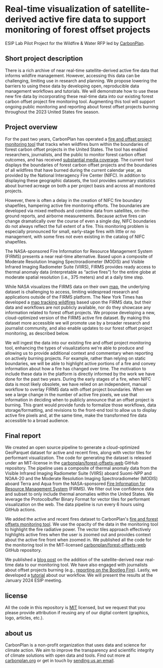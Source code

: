 # Real-time visualization of satellite-derived active fire data to support monitoring of forest offset projects

ESIP Lab Pilot Project for the Wildfire & Water RFP led by [CarbonPlan](https://carbonplan.org/).

## Short project description

There is a rich archive of near real-time satellite-derived active fire data that informs wildfire management. However, accessing this data can be challenging, limiting use in research and planning. We propose lowering the barriers to using these data by developing open, reproducible data management workflows and tutorials. We will demonstrate how to use these new fire data by incorporating these real-time data into our existing forest carbon offset project fire monitoring tool. Augmenting this tool will support ongoing public monitoring and reporting about forest offset projects burning throughout the 2023 United States fire season.

## Project overview

For the past two years, CarbonPlan has operated a [fire and offset project monitoring tool](https://carbonplan.org/research/forest-offsets-fires) that tracks when wildfires burn within the boundaries of forest carbon offset projects in the United States. The tool has enabled researchers, journalists, and the public to monitor forest carbon offset outcomes, and has received [substantial media coverage](https://www.nytimes.com/2021/08/23/us/wildfires-carbon-offsets.html). The current tool displays the boundaries of forest carbon offset projects and the boundaries of all wildfires that have burned during the current calendar year, as provided by the National Interagency Fire Center (NIFC). In addition to displaying these geographic datasets, the tool provides summary statistics about burned acreage on both a per project basis and across all monitored projects.

However, there is often a delay in the creation of NIFC fire boundary shapefiles, hampering active fire monitoring efforts. The boundaries are developed via mixed methods and combine data from satellites, on-the-ground reports, and airborne measurements. Because active fires can change dramatically over the course of even a single day, NIFC boundaries do not always reflect the full extent of a fire. This monitoring problem is especially pronounced for small, early-stage fires with little or no management, with some fires not even existing in the catalog of NIFC shapefiles.

The NASA-sponsored Fire Information for Resource Management System (FIRMS) presents a near real-time alternative. Based upon a composite of Moderate Resolution Imaging Spectroradiometer (MODIS) and Visible Infrared Imaging Radiometer Suite (VIIRS), FIRMS provides ready access to thermal anomaly data (interpretable as “active fires”) for the entire globe at moderate spatial resolution (i.e., 375 meters) and at a daily time step.

While NASA visualizes the FIRMS data on their own [map](https://firms.modaps.eosdis.nasa.gov/map/#d:24hrs;@0.0,0.0,3z), the underlying dataset is challenging to access, limiting widespread research and applications outside of the FIRMS platform. The New York Times has developed a [map tracking wildfires](https://www.nytimes.com/interactive/2022/us/fire-tracker-maps.html) based upon the FIRMS data, but their data and workflows are not publicly available, nor do they showcase any information related to forest offset projects. We propose developing a new, cloud-optimized version of the FIRMS active fire dataset. By making this dataset more accessible we will promote use by a broader research and journalist community, and also enable updates to our forest offset project monitoring, as described below.

We will ingest the data into our existing fire and offset project monitoring tool, enhancing the types of visualizations we're able to produce and allowing us to provide additional context and commentary when reporting on actively burning projects. For example, rather than relying on static boundaries, we will be able to highlight active portions of a fire and convey information about how a fire has changed over time. The motivation to include these data in the platform is directly informed by the work we have done for the past two years. During the early stages of a fire, when NIFC data is most likely obsolete, we have relied on an independent, manual workflow to overlay FIRMS data with offset project boundaries. When we see a large change in the number of active fire pixels, we use that information in deciding when to publicly announce that an offset project is burning. This grant would provide funds to formalize those workflows, data storage/formatting, and revisions to the front-end tool to allow us to display active fire pixels and, at the same time, make the transformed fire data accessible to a broad audience.

## Final report

We created an open source pipeline to generate a cloud-optimized GeoParquet dataset for active and recent fires, along with vector tiles for performant visualization. The code for generating the dataset is released under an MIT-license in the [carbonplan/forest-offsets-web](https://github.com/carbonplan/forest-offsets-fires) GitHub repository. The pipeline uses a composite of thermal anomaly data from the Visible Infrared Imaging Radiometer Suite (VIIRS) aboard Suomi-NPP and NOAA-20 and the Moderate Resolution Imaging Spectroradiometer (MODIS) aboard Terra and Aqua from the NASA-sponsored [Fire Information for Resource Management System](https://firms.modaps.eosdis.nasa.gov/) (FIRMS). We filter out low confidence data and subset to only include thermal anomalies within the United States. We leverage the Protocolbuffer Binary Format for vector tiles for performant visualization on the web. The data pipeline is run every 6 hours using GitHub actions.

We added the active and recent fires dataset to CarbonPlan's [fire and forest offsets monitoring tool](https://carbonplan.org/research/forest-offsets-fires). We use the opacity of the data in the monitoring tool to highlight the fire radiative power. The vector tiles approach effectively highlights active fires when the user is zoomed out and provides context about the active fire front when zoomed in. We published all the code for the monitoring tool in the MIT-licensed [carbonplan/forest-offsets-web](https://github.com/carbonplan/forest-offsets-web) GitHub repository.

We published a [blog post](https://carbonplan.org/blog/forest-offsets-firms) on the addition of the satellite-derived near real-time data to our monitoring tool. We have also engaged with journalists about offset projects burning (e.g., [reporting on the Bootleg Fire](https://www.opb.org/article/2023/08/02/climate-change-carbon-offset-oregon/)). Lastly, we developed a [tutorial](tutorial/fire-monitoring.ipynb) about our workflow. We will present the results at the January 2024 ESIP meeting.

## license

All the code in this repository is [MIT](https://choosealicense.com/licenses/mit/) licensed, but we request that you please provide attribution if reusing any of our digital content (graphics, logo, articles, etc.).

## about us

CarbonPlan is a non-profit organization that uses data and science for climate action. We aim to improve the transparency and scientific integrity of climate solutions with open data and tools. Find out more at [carbonplan.org](https://carbonplan.org/) or get in touch by [sending us an email](mailto:hello@carbonplan.org).
